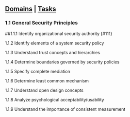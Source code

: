 [Domains](../index.md) | [Tasks](index.md)
---

### 1.1 General Security Principles

##1.1.1 Identify organizational security authority {#111}

1.1.2 Identify elements of a system security policy

1.1.3 Understand trust concepts and hierarchies

1.1.4 Determine boundaries governed by security policies

1.1.5 Specify complete mediation

1.1.6 Determine least common mechanism

1.1.7 Understand open design concepts

1.1.8 Analyze psychological acceptability/usability

1.1.9 Understand the importance of consistent measurement
<!--stackedit_data:
eyJoaXN0b3J5IjpbNDk5MDc4NzYzXX0=
-->